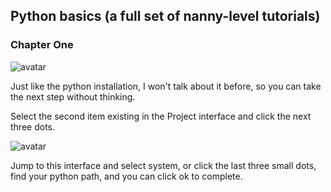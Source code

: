 ##  Python basics (a full set of nanny-level tutorials) 

###  Chapter One 

![avatar]( f1dd230b014340269d506c3344d78627.png) 

 Just like the python installation, I won't talk about it before, so you can take the next step without thinking.  

Select the second item existing in the Project interface and click the next three dots. 

![avatar]( 980a98233a8e4254834c4cee31043a82.png) 

  Jump to this interface and select system, or click the last three small dots, find your python path, and you can click ok to complete.  

